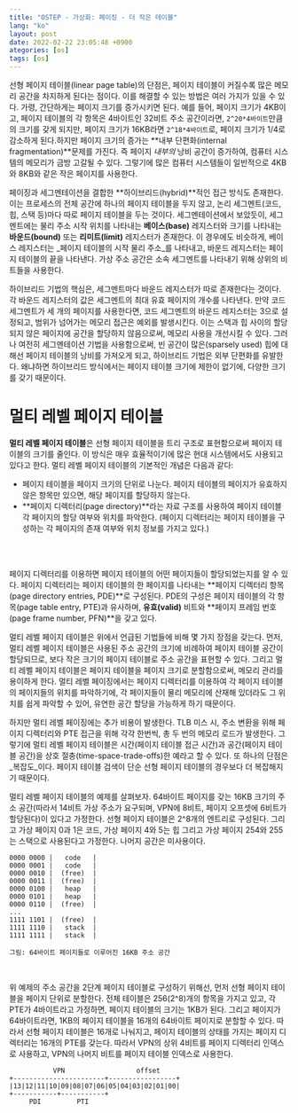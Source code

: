 ```yaml
---
title: "OSTEP - 가상화: 페이징 - 더 작은 테이블"
lang: "ko"
layout: post
date: 2022-02-22 23:05:48 +0900
ategories: [os]
tags: [os]
---
```


선형 페이지 테이블(linear page table)의 단점은, 페이지 테이블이 커질수록 많은 메모리 공간을 차지하게 된다는 점이다. 이를 해결할 수 있는 방법은 여러 가지가 있을 수 있다. 가령, 간단하게는 페이지 크기를 증가시키면 된다. 예를 들어, 페이지 크기가 4KB이고, 페이지 테이블의 각 항목은 4바이트인 32비트 주소 공간이라면, `2^20*4바이트`만큼의 크기를 갖게 되지만, 페이지 크기가 16KB라면 `2^18*4바이트`로, 페이지 크기가 1/4로 감소하게 된다.하지만 페이지 크기의 증가는 **내부 단편화(internal fragmentation)**문제를 가진다. 즉 페이지 _내부의_ 낭비 공간이 증가하여, 컴퓨터 시스템의 메모리가 금방 고갈될 수 있다. 그렇기에 많은 컴퓨터 시스템들이 일반적으로 4KB와 8KB와 같은 작은 페이지를 사용한다.

페이징과 세그멘테이션을 결합한 **하이브리드(hybrid)**적인 접근 방식도 존재한다. 이는 프로세스의 전체 공간에 하나의 페이지 테이블을 두지 않고, 논리 세그멘트(코드, 힙, 스택 등)마다 따로 페이지 테이블을 두는 것이다. 세그멘테이션에서 보았듯이, 세그멘트에는 물리 주소 시작 위치를 나타내는 **베이스(base)** 레지스터와 크기를 나타내는 **바운드(bound)** 또는 **리미트(limit)** 레지스터가 존재한다. 이 경우에도 비슷하게, 베이스 레지스터는 _페이지 테이블의 시작 물리 주소_를 나타내고, 바운드 레지스터는 페이지 테이블의 끝을 나타낸다. 가상 주소 공간은 소속 세그멘트를 나타내기 위해 상위의 비트들을 사용한다. 

하이브리드 기법의 핵심은, 세그멘트마다 바운드 레지스터가 따로 존재한다는 것이다. 각 바운드 레지스터의 값은 세그멘트의 최대 유효 페이지의 개수를 나타낸다. 만약 코드 세그멘트가 세 개의 페이지를 사용한다면, 코드 세그멘트의 바운드 레지스터는 3으로 설정되고, 범위가 넘어가는 메모리 접근은 예외를 발생시킨다. 이는 스택과 힙 사이의 할당되지 않은 페이지에 공간을 할당하지 않음으로써, 메모리 사용을 개선시킬 수 있다. 그러나 여전히 세그멘테이션 기법을 사용함으로써, 빈 공간이 많은(sparsely used) 힙에 대해선 페이지 테이블의 낭비를 가져오게 되고, 하이브리드 기법은 외부 단편화를 유발한다. 왜냐하면 하이브리드 방식에서는 페이지 테이블 크기에 제한이 없기에, 다양한 크기를 갖기 때문이다.

# 멀티 레벨 페이지 테이블

**멀티 레벨 페이지 테이블**은 선형 페이지 테이블을 트리 구조로 표현함으로써 페이지 테이블의 크기를 줄인다. 이 방식은 매우 효율적이기에 많은 현대 시스템에서도 사용되고 있다고 한다. 멀티 레벨 페이지 테이블의 기본적인 개념은 다음과 같다:

- 페이지 테이블을 페이지 크기의 단위로 나눈다. 페이지 테이블의 페이지가 유효하지 않은 항목만 있으면, 해당 페이지를 할당하지 않는다.
- **페이지 디렉터리(page directory)**라는 자료 구조를 사용하여 페이지 테이블 각 페이지의 할당 여부와 위치를 파악한다. (페이지 디렉터리는 페이지 테이블을 구성하는 각 페이지의 존재 여부와 위치 정보를 가지고 있다.)
<br />
<br />

페이지 디렉터리를 이용하면 페이지 테이블의 어떤 페이지들이 할당되었는지를 알 수 있다. 페이지 디렉터리는 페이지 테이블의 한 페이지를 나타내는 **페이지 디렉터리 항목(page directory entries, PDE)**로 구성된다. PDE의 구성은 페이지 테이블의 각 항목(page table entry, PTE)과 유사하며, **유효(valid)** 비트와 **페이지 프레임 번호(page frame number, PFN)**을 갖고 있다. 

멀티 레벨 페이지 테이블은 위에서 언급된 기법들에 비해 몇 가지 장점을 갖는다. 먼저, 멀티 레벨 페이지 테이블은 사용된 주소 공간의 크기에 비례하여 페이지 테이블 공간이 할당되므로, 보다 작은 크기의 페이지 테이블로 주소 공간을 표현할 수 있다. 그리고 멀티 레벨 페이지 테이블은 페이지 테이블을 페이지 크기로 분할함으로써, 메모리 관리를 용이하게 한다. 멀티 레벨 페이징에서는 페이지 디렉터리를 이용하여 각 페이지 테이블의 페이지들의 위치를 파악하기에, 각 페이지들이 물리 메모리에 산재해 있더라도 그 위치를 쉽게 파악할 수 있어, 유연한 공간 할당을 가능하게 하기 때문이다.

하지만 멀티 레벨 페이징에는 추가 비용이 발생한다. TLB 미스 시, 주소 변환을 위해 페이지 디렉터리와 PTE 접근을 위해 각각 한번씩, 총 두 번의 메모리 로드가 발생한다. 그렇기에 멀티 레벨 페이지 테이블은 시간(페이지 테이블 접근 시간)과 공간(페이지 테이블 공간)을 상호 절충(time-space-trade-offs)한 예라고 할 수 있다. 또 하나의 단점은 _복잡도_이다. 페이지 테이블 검색이 단순 선형 페이지 테이블의 경우보다 더 복잡해지기 때문이다.

멀티 레벨 페이지 테이블의 예제를 살펴보자. 64바이트 페이지를 갖는 16KB 크기의 주소 공간(따라서 14비트 가상 주소가 요구되며, VPN에 8비트, 페이지 오프셋에 6비트가 할당된다)이 있다고 가정한다. 선형 페이지 테이블은 2^8개의 엔트리로 구성된다. 그리고 가상 페이지 0과 1은 코드, 가상 페이지 4와 5는 힙 그리고 가상 페이지 254와 255는 스택으로 사용된다고 가정한다. 나머지 공간은 미사용이다.
```
0000 0000 |   code   |
0000 0001 |   code   |
0000 0010 |  (free)  |
0000 0011 |  (free)  |
0000 0100 |   heap   |
0000 0101 |   heap   |
0000 0110 |  (free)  |
...
1111 1101 |  (free)  |
1111 1110 |   stack  |
1111 1111 |   stack  |

그림: 64바이트 페이지들로 이루어진 16KB 주소 공간
```
<br />

위 예제의 주소 공간을 2단계 페이지 테이블로 구성하기 위해선, 먼저 선형 페이지 테이블을 페이지 단위로 분할한다. 전체 테이블은 256(2^8)개의 항목을 가지고 있고, 각 PTE가 4바이트라고 가정하면, 페이지 테이블의 크기는 1KB가 된다. 그리고 페이지가 64바이트라면, 1KB의 페이지 테이블을 16개의 64바이트 페이지로 분할할 수 있다. 따라서 선형 페이지 테이블은 16개로 나눠지고, 페이지 테이블의 상태를 가지는 페이지 디렉터리는 16개의 PTE를 갖는다. 따라서 VPN의 상위 4비트를 페이지 디렉터리 인덱스로 사용하고, VPN의 나머지 비트를 페이지 테이블 인덱스로 사용한다.

```
           VPN                  offset     
+-----------------------+-----------------+
|13|12|11|10|09|08|07|06|05|04|03|02|01|00|
+-----------+-----------+
     PDI         PTI     
```
<br />


